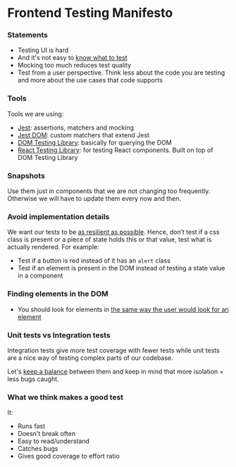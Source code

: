 # Frontend Testing Manifesto

### Statements

- Testing UI is hard
- And it's not easy to [know what to test](https://twitter.com/dan_abramov/status/1197901310982590464)
- Mocking too much reduces test quality
- Test from a user perspective. Think less about the code you are testing and more about the use cases that code supports

### Tools

Tools we are using:

- [Jest](https://jestjs.io/en/): assertions, matchers and mocking
- [Jest DOM](https://github.com/testing-library/jest-dom#table-of-contents): custom matchers that extend Jest
- [DOM Testing Library](https://testing-library.com/docs/dom-testing-library/cheatsheet): basically for querying the DOM
- [React Testing Library](https://testing-library.com/docs/react-testing-library/cheatsheet): for testing React components. Built on top of DOM Testing Library

### Snapshots

Use them just in components that we are not changing too frequently. Otherwise we will have to update them every now and then.

### Avoid implementation details

We want our tests to be [as resilient as possible](https://twitter.com/dan_abramov/status/1151842775417151489). Hence, don’t test if a css class is present or a piece of state holds this or that value, test what is actually rendered. For example:

- Test if a button is red instead of it has an `alert` class
- Test if an element is present in the DOM instead of testing a state value in a component

### Finding elements in the DOM
- You should look for elements in [the same way the user would look for an element](https://testing-library.com/docs/guide-which-query)

### Unit tests vs Integration tests

Integration tests give more test coverage with fewer tests while unit tests are a nice way of testing complex parts of our codebase.

Let's [keep a balance](https://twitter.com/rauchg/status/807626710350839808?lang=en) between them and keep in mind that more isolation = less bugs caught.

### What we think makes a good test

It:

- Runs fast
- Doesn't break often
- Easy to read/understand
- Catches bugs
- Gives good coverage to effort ratio
